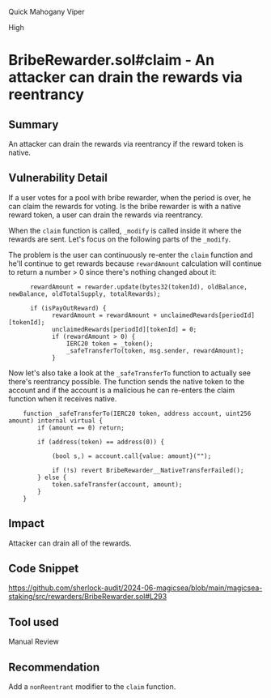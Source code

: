 Quick Mahogany Viper

High

# BribeRewarder.sol#claim - An attacker can drain the rewards via reentrancy

## Summary
An attacker can drain the rewards via reentrancy if the reward token is native. 
## Vulnerability Detail
If a user votes for a pool with bribe rewarder, when the period is over, he can claim the rewards for voting. Is the bribe rewarder is with a native reward token, a user can drain the rewards via reentrancy.

When the `claim` function is called, `_modify` is called inside it where the rewards are sent.
Let's focus on the following parts of the  `_modify`.

The problem is the user can continuously re-enter the `claim` function and he'll continue to get rewards because `rewardAmount` calculation will continue to return a number > 0 since there's nothing changed about it:
```solidity
      rewardAmount = rewarder.update(bytes32(tokenId), oldBalance, newBalance, oldTotalSupply, totalRewards);

      if (isPayOutReward) {
            rewardAmount = rewardAmount + unclaimedRewards[periodId][tokenId];
            unclaimedRewards[periodId][tokenId] = 0;
            if (rewardAmount > 0) {
                IERC20 token = _token();
                _safeTransferTo(token, msg.sender, rewardAmount); 
            }
```
Now let's also take a look at the `_safeTransferTo` function to actually see there's reentrancy possible. The function sends the native token to the account and if the account is a malicious he can re-enters the claim function when it receives native.
```solidity
    function _safeTransferTo(IERC20 token, address account, uint256 amount) internal virtual {
        if (amount == 0) return;

        if (address(token) == address(0)) {
            
            (bool s,) = account.call{value: amount}("");

            if (!s) revert BribeRewarder__NativeTransferFailed();
        } else {
            token.safeTransfer(account, amount);
        }
    }
```

## Impact
Attacker can drain all of the rewards.
## Code Snippet
https://github.com/sherlock-audit/2024-06-magicsea/blob/main/magicsea-staking/src/rewarders/BribeRewarder.sol#L293
## Tool used

Manual Review

## Recommendation
Add a `nonReentrant` modifier to the `claim` function.
